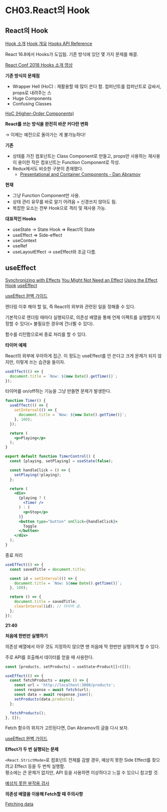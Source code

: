 # CH03.React의 Hook

## React의 Hook



[Hook 소개](https://ko.legacy.reactjs.org/docs/hooks-intro.html)   [Hook 개요](https://ko.legacy.reactjs.org/docs/hooks-overview.html)   [Hooks API Reference](https://ko.legacy.reactjs.org/docs/hooks-reference.html)

React 16.8에서 Hooks가 도입됨. 기존 방식에 있던 몇 가지 문제를 해결.

[React Conf 2018 Hooks 소개 영상](https://youtu.be/dpw9EHDh2bM)

**기존 방식의 문제점**

* Wrapper Hell (HoC) : 재활용할 때 많이 쓴다 함. 컴퍼넌트를 컴퍼넌트로 감싸서, props로 내려주는 스
* Huge Components
* Confusing Classes

[HoC (Higher-Order Components)](https://ko.legacy.reactjs.org/docs/higher-order-components.html)

**React를 쓰는 방식을 완전히 바꾼 커다란 변화**

→ 이제는 예전으로 돌아가는 게 불가능하다!

**기존**

* 상태를 가진 컴포넌트는 Class Component로 만들고, props만 사용하는 재사용이 용이한 작은 컴포넌트는 Function Component로 작성.
* Redux에서도 비슷한 구분이 존재했다.
  * [Presentational and Container Components - Dan Abramov](https://medium.com/@dan\_abramov/smart-and-dumb-components-7ca2f9a7c7d0)

**현재**

* 그냥 Function Component만 사용.
* 상태 관리 유무를 바로 알기 어려움 = 신경쓰지 않아도 됨.
* 복잡한 요소는 전부 Hook으로 격리 및 재사용 가능.

**대표적인 Hooks**

* useState → State Hook ⇒ React의 State
* useEffect ⇒ Side-effect
* useContext
* useRef
* useLayoutEffect → useEffect와 조금 다름.



## useEffect

[Synchronizing with Effects](https://react.dev/learn/synchronizing-with-effects)   [You Might Not Need an Effect](https://react.dev/learn/you-might-not-need-an-effect)   [Using the Effect Hook](https://ko.legacy.reactjs.org/docs/hooks-effect.html)   [useEffect](https://react.dev/reference/react/useEffect)

&#x20;[useEffect 완벽 가이드](https://overreacted.io/a-complete-guide-to-useeffect/)

렌더링 이후 해야 할 일, 즉 React의 외부와 관련된 일을 정해줄 수 있다.

기본적으로 렌더링 때마다 실행되므로, 의존성 배열을 통해 언제 이펙트를 실행할지 지정할 수 있다(= 불필요한 경우에 건너뛸 수 있다).

함수를 리턴함으로써 종료 처리를 할 수 있다.

**타이머 예제**

React의 외부에 우아하게 접근. 이 정도는 useEffect를 안 쓴다고 크게 문제가 되지 않지만, 이렇게 쓰는 습관을 들이자.

```jsx
useEffect(() => {
  document.title = `Now: ${new Date().getTime()}`;
});
```

타이머를 on/off하는 기능을 그냥 만들면 문제가 발생한다.

```jsx
function Timer() {
  useEffect(() => {
    setInterval(() => {
      document.title = `Now: ${new Date().getTime()}`;
    }, 100);
  });

  return (
    <p>Playing</p>
  );
}

export default function TimerControl() {
  const [playing, setPlaying] = useState(false);

  const handleClick = () => {
    setPlaying(!playing);
  };

  return (
    <div>
      {playing ? (
        <Timer />
      ) : (
        <p>Stop</p>
      )}
      <button type="button" onClick={handleClick}>
        Toggle
      </button>
    </div>
  );
}
```

종료 처리

```jsx
useEffect(() => {
  const savedTitle = document.title;

  const id = setInterval(() => {
    document.title = `Now: ${new Date().getTime()}`;
  }, 100);

  return () => {
    document.title = savedTitle;
    clearInterval(id); // 타이머 끔.
  };
});
```

**21:40**

**처음에 한번만 실행하기**

의존성 배열에서 아무 것도 지정하지 않으면 맨 처음에 딱 한번만 실행하게 할 수 있다.

주로 API를 호출해서 데이터를 얻을 때 사용한다.

```jsx
const [products, setProducts] = useState<Product[]>([]);

useEffect(() => {
  const fetchProducts = async () => {
    const url = 'http://localhost:3000/products';
    const response = await fetch(url);
    const data = await response.json();
    setProducts(data.products);
  };

  fetchProducts();
}, []);
```

Fetch 함수의 위치가 고민된다면, Dan Abramov의 글을 다시 보자.

[useEffect 완벽 가이드](https://overreacted.io/a-complete-guide-to-useeffect/)

**Effect가 두 번 실행되는 문제**

`<React.StrictMode>`로 컴포넌트 전체를 감쌀 경우, 예상치 못한 Side Effect를 찾으려고 Effect 등을 두 번씩 실행함.\
평소에는 큰 문제가 없지만, API 등을 사용하면 이상하다고 느낄 수 있으니 참고할 것.

[예상치 못한 부작용 검사](https://ko.legacy.reactjs.org/docs/strict-mode.html#detecting-unexpected-side-effects)

**의존성 배열을 이용해 Fetch할 때 주의사항**

[Fetching data](https://react.dev/learn/synchronizing-with-effects#fetching-data)
